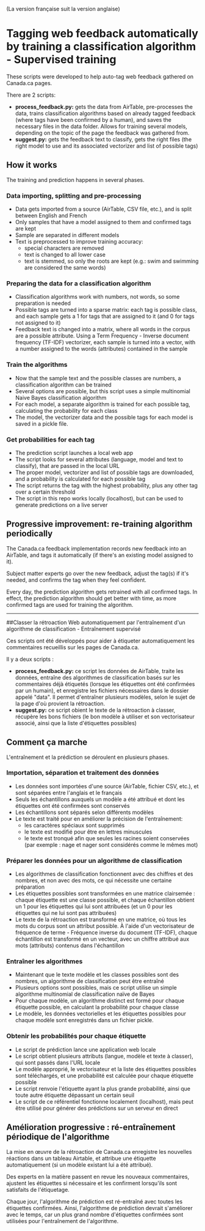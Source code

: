 (La version française suit la version anglaise)

# Tagging web feedback automatically by training a classification algorithm - Supervised training

These scripts were developed to help auto-tag web feedback gathered on Canada.ca pages.

There are 2 scripts:
- **process_feedback.py:** gets the data from AirTable, pre-processes the data, trains classification algorithms based on already tagged feedback (where tags have been confirmed by a human), and saves the necessary files in the data folder. Allows for training several models, depending on the topic of the page the feedback was gathered from.
- **suggest.py:** gets the feedback text to classify, gets the right files (the right model to use and its associated vectorizer and list of possible tags)

## How it works
The training and prediction happens in several phases.

### Data importing, splitting and pre-processing
- Data gets imported from a source (AirTable, CSV file, etc.), and is split between English and French
- Only samples that have a model assigned to them and confirmed tags are kept
- Sample are separated in different models
- Text is preprocessed to improve training accuracy:
  - special characters are removed
  - text is changed to all lower case
  - text is stemmed, so only the roots are kept (e.g.: swim and swimming are considered the same words)

### Preparing the data for a classification algorithm
- Classification algorithms work with numbers, not words, so some preparation is needed
- Possible tags are turned into a sparse matrix: each tag is possible class, and each sample gets a 1 for tags that are assigned to it (and 0 for tags not assigned to it)
- Feedback text is changed into a matrix, where all words in the corpus are a possible attribute. Using a Term Frequency - Inverse document frequency (TF-IDF) vectorizer, each sample is turned into a vector, with a number assigned to the words (attributes) contained in the sample

### Train the algorithms
- Now that the sample text and the possible classes are numbers, a classification algorithm can be trained
- Several options are possible, but this script uses a simple multinomial Naive Bayes classification algorithm
- For each model, a separate algorithm is trained for each possible tag, calculating the probability for each class
- The model, the vectorizer data and the possible tags for each model is saved in a pickle file.

### Get probabilities for each tag
- The prediction script launches a local web app
- The script looks for several attributes (language, model and text to classify), that are passed in the local URL
- The proper model, vectorizer and list of possible tags are downloaded, and a probability is calculated for each possible tag
- The script returns the tag with the highest probability, plus any other tag over a certain threshold
- The script in this repo works locally (localhost), but can be used to generate predictions on a live server


## Progressive improvement: re-training algorithm periodically

The Canada.ca feedback implementation records new feedback into an AirTable, and tags it automatically (if there's an existing model assigned to it).

Subject matter experts go over the new feedback, adjust the tag(s) if it's needed, and confirms the tag when they feel confident.

Every day, the prediction algorithm gets retrained with all confirmed tags. In effect, the prediction algorithm should get better with time, as more confirmed tags are used for training the algorithm.

***

##Classer la rétroaction Web automatiquement par l'entraînement d'un algorithme de classification - Entraînement supervisé

Ces scripts ont été développés pour aider à étiqueter automatiquement les commentaires recueillis sur les pages de Canada.ca.

Il y a deux scripts :
- **process_feedback.py:** ce script les données de AirTable, traite les données, entraîne des algorithmes de classification basés sur les commentaires déjà étiquetés (lorsque les étiquettes ont été confirmées par un humain), et enregistre les fichiers nécessaires dans le dossier appelé "data". Il permet d'entraîner plusieurs modèles, selon le sujet de la page d'où provient la rétroaction.
- **suggest.py:** ce script obient le texte de la rétroaction à classer, récupère les bons fichiers (le bon modèle à utiliser et son vectorisateur associé, ainsi que la liste d'étiquettes possibles)

## Comment ça marche
L'entraînement et la prédiction se déroulent en plusieurs phases.

### Importation, séparation et traitement des données
- Les données sont importées d'une source (AirTable, fichier CSV, etc.), et sont séparées entre l'anglais et le français
- Seuls les échantillons auxquels un modèle a été attribué et dont les étiquettes ont été confirmées sont conservés
- Les échantillons sont séparés selon différents modèles
- Le texte est traité pour en améliorer la précision de l'entraînement:
  - les caractères spéciaux sont supprimés
  - le texte est modifié pour être en lettres minuscules
  - le texte est tronqué afin que seules les racines soient conservées (par exemple : nage et nager sont considérés comme le mêmes mot)

### Préparer les données pour un algorithme de classification
- Les algorithmes de classification fonctionnent avec des chiffres et des nombres, et non avec des mots, ce qui nécessite une certaine préparation
- Les étiquettes possibles sont transformées en une matrice clairsemée : chaque étiquette est une classe possible, et chaque échantillon obtient un 1 pour les étiquettes qui lui sont attribuées (et un 0 pour les étiquettes qui ne lui sont pas attribuées)
- Le texte de la rétroaction est transformé en une matrice, où tous les mots du corpus sont un attribut possible. À l'aide d'un vectorisateur de fréquence de terme - Fréquence inverse du document (TF-IDF), chaque échantillon est transformé en un vecteur, avec un chiffre attribué aux mots (attributs) contenus dans l'échantillon

### Entraîner les algorithmes
- Maintenant que le texte modèle et les classes possibles sont des nombres, un algorithme de classification peut être entraîné
- Plusieurs options sont possibles, mais ce script utilise un simple algorithme multinomial de classification naïve de Bayes
- Pour chaque modèle, un algorithme distinct est formé pour chaque étiquette possible, en calculant la probabilité pour chaque classe
- Le modèle, les données vectorielles et les étiquettes possibles pour chaque modèle sont enregistrés dans un fichier pickle.

### Obtenir les probabilités pour chaque étiquette
- Le script de prédiction lance une application web locale
- Le script obtient plusieurs attributs (langue, modèle et texte à classer), qui sont passés dans l'URL locale
- Le modèle approprié, le vectorisateur et la liste des étiquettes possibles sont téléchargés, et une probabilité est calculée pour chaque étiquette possible
- Le script renvoie l'étiquette ayant la plus grande probabilité, ainsi que toute autre étiquette dépassant un certain seuil
- Le script de ce référentiel fonctionne localement (localhost), mais peut être utilisé pour générer des prédictions sur un serveur en direct


## Amélioration progressive : ré-entraînement périodique de l'algorithme

La mise en œuvre de la rétroaction de Canada.ca enregistre les nouvelles réactions dans un tableau Airtable, et attribue une étiquette automatiquement (si un modèle existant lui a été attribué).

Des experts en la matière passent en revue les nouveaux commentaires, ajustent les étiquettes si nécessaire et les confirment lorsqu'ils sont satisfaits de l'étiquetage.

Chaque jour, l'algorithme de prédiction est ré-entraîné avec toutes les étiquettes confirmées. Ainsi, l'algorithme de prédiction devrait s'améliorer avec le temps, car un plus grand nombre d'étiquettes confirmées sont utilisées pour l'entraînement de l'algorithme.
